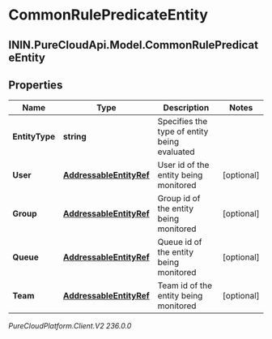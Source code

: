 # CommonRulePredicateEntity

## ININ.PureCloudApi.Model.CommonRulePredicateEntity

## Properties

|Name | Type | Description | Notes|
|------------ | ------------- | ------------- | -------------|
| **EntityType** | **string** | Specifies the type of entity being evaluated | |
| **User** | [**AddressableEntityRef**](AddressableEntityRef) | User id of the entity being monitored | [optional] |
| **Group** | [**AddressableEntityRef**](AddressableEntityRef) | Group id of the entity being monitored | [optional] |
| **Queue** | [**AddressableEntityRef**](AddressableEntityRef) | Queue id of the entity being monitored | [optional] |
| **Team** | [**AddressableEntityRef**](AddressableEntityRef) | Team id of the entity being monitored | [optional] |



_PureCloudPlatform.Client.V2 236.0.0_
